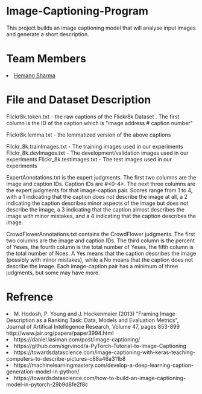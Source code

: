 # Image-Captioning-Program
This project builds an image captioning model that will analyse input images and generate a short description.

# Team Members 

<li><a href="https://sharmahemang.com">Hemang Sharma</a></li>

# File and Dataset Description


Flickr8k.token.txt - the raw captions of the Flickr8k Dataset . The first column is the ID of the caption which is "image address # caption number"

Flickr8k.lemma.txt - the lemmatized version of the above captions 

Flickr_8k.trainImages.txt - The training images used in our experiments
Flickr_8k.devImages.txt - The development/validation images used in our experiments
Flickr_8k.testImages.txt - The test images used in our experiments


ExpertAnnotations.txt is the expert judgments.  The first two columns are the image and caption IDs.  Caption IDs are <image file name>#<0-4>.  The next three columns are the expert judgments for that image-caption pair.  Scores range from 1 to 4, with a 1 indicating that the caption does not describe the image at all, a 2 indicating the caption describes minor aspects of the image but does not describe the image, a 3 indicating that the caption almost describes the image with minor mistakes, and a 4 indicating that the caption describes the image.


CrowdFlowerAnnotations.txt contains the CrowdFlower judgments.  The first two columns are the image and caption IDs.  The third column is the percent of Yeses, the fourth column is the total number of Yeses, the fifth column is the total number of Noes.  A Yes means that the caption describes the image (possibly with minor mistakes), while a No means that the caption does not describe the image.  Each image-caption pair has a minimum of three judgments, but some may have more.

# Refrence

<li>M. Hodosh, P. Young and J. Hockenmaier (2013) "Framing Image Description as a Ranking Task: Data, Models and Evaluation Metrics", Journal of Artifical Intellegence Research, Volume 47, pages 853-899
http://www.jair.org/papers/paper3994.html</li>

<li>https://daniel.lasiman.com/post/image-captioning/</li>
<li>https://github.com/sgrvinod/a-PyTorch-Tutorial-to-Image-Captioning</li>
<li>https://towardsdatascience.com/image-captioning-with-keras-teaching-computers-to-describe-pictures-c88a46a311b8</li>
<li>https://machinelearningmastery.com/develop-a-deep-learning-caption-generation-model-in-python/</li>
<li>https://towardsdatascience.com/how-to-build-an-image-captioning-model-in-pytorch-29b9d8fe2f8c</li>

